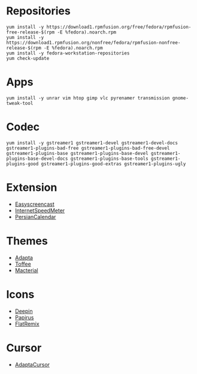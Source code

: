 # Repositories
```
yum install -y https://download1.rpmfusion.org/free/fedora/rpmfusion-free-release-$(rpm -E %fedora).noarch.rpm
yum install -y https://download1.rpmfusion.org/nonfree/fedora/rpmfusion-nonfree-release-$(rpm -E %fedora).noarch.rpm
yum install -y fedora-workstation-repositories
yum check-update
```

# Apps
```
yum install -y unrar vim htop gimp vlc pyrenamer transmission gnome-tweak-tool
```

# Codec
```
yum install -y gstreamer1 gstreamer1-devel gstreamer1-devel-docs gstreamer1-plugins-bad-free gstreamer1-plugins-bad-free-devel gstreamer1-plugins-base gstreamer1-plugins-base-devel gstreamer1-plugins-base-devel-docs gstreamer1-plugins-base-tools gstreamer1-plugins-good gstreamer1-plugins-good-extras gstreamer1-plugins-ugly
```

# Extension
+ [Easyscreencast](https://extensions.gnome.org/extension/690/easyscreencast/)
+ [InternetSpeedMeter](https://extensions.gnome.org/extension/1461/internet-speed-meter/)
+ [PersianCalendar](https://extensions.gnome.org/extension/240/persian-calendar/)

# Themes
+ [Adapta](https://www.opendesktop.org/p/1190851/)
+ [Toffee](https://www.opendesktop.org/p/1272472/)
+ [Macterial](https://www.opendesktop.org/p/1248255/)

# Icons
+ [Deepin](https://www.opendesktop.org/p/1191167/)
+ [Papirus](https://www.opendesktop.org/p/1166289/)
+ [FlatRemix](https://www.opendesktop.org/p/1012430/)

# Cursor
+ [AdaptaCursor](https://github.com/mustafaozhan/Breeze-Adapta-Cursor)
